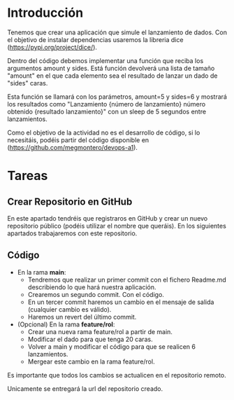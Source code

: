 # Introducción

Tenemos que crear una aplicación que simule el lanzamiento de dados. Con el objetivo de instalar dependencias usaremos la libreria dice (https://pypi.org/project/dice/). 

Dentro del código debemos implementar una función que reciba los argumentos amount y sides. Está función devolverá una lista de tamaño "amount" en el que cada elemento sea el resultado de lanzar un dado de "sides" caras. 

Esta función se llamará con los parámetros, amount=5 y sides=6 y mostrará los resultados como "Lanzamiento {número de lanzamiento} número obtenido {resultado lanzamiento}" con un sleep de 5 segundos entre lanzamientos. 

Como el objetivo de la actividad no es el desarrollo de código, si lo necesitáis, podéis partir del código disponible en (https://github.com/megmontero/devops-a1). 


# Tareas

## Crear Repositorio en GitHub 

En este apartado tendréis que registraros en GitHub y crear un nuevo repositorio público (podéis utilizar el nombre que queráis). En los siguientes apartados trabajaremos con este repositorio.

## Código 

* En la rama **main**: 
  * Tendremos que realizar un primer commit con el fichero Readme.md describiendo lo que hará nuestra aplicación.
  * Crearemos un segundo commit. Con el código.
  * En un tercer commit haremos un cambio en el mensaje de salida (cualquier cambio es válido).
  * Haremos un revert del último commit.
* (Opcional) En la rama **feature/rol**:
  * Crear una nueva rama feature/rol a partir de main.
  * Modificar el dado para que tenga 20 caras.
  * Volver a main y modificar el código para que se realicen 6 lanzamientos.
  * Mergear este cambio en la rama feature/rol.

Es importante que todos los cambios se actualicen en el repositorio remoto.

Unicamente se entregará la url del repositorio creado. 